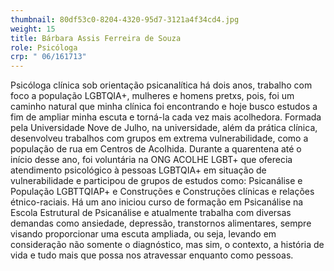 ```yaml
---
thumbnail: 80df53c0-8204-4320-95d7-3121a4f34cd4.jpg
weight: 15
title: Bárbara Assis Ferreira de Souza
role: Psicóloga
crp: " 06/161713"
---
```

Psicóloga clínica sob orientação psicanalítica há dois anos, trabalho com foco a população LGBTQIA+, mulheres e homens pretxs, pois, foi um caminho natural que minha clínica foi encontrando e hoje busco estudos a fim de ampliar minha escuta e torná-la cada vez mais acolhedora.
Formada pela Universidade Nove de Julho, na universidade, além da prática clínica, desenvolveu trabalhos com grupos em extrema vulnerabilidade, como a população de rua em Centros de Acolhida. Durante a quarentena até o início desse ano, foi voluntária na ONG ACOLHE LGBT+ que oferecia atendimento psicológico à pessoas LGBTQIA+ em situação de vulnerabilidade e participou de grupos de estudos como: Psicanálise e População LGBTTQIAP+ e Construções e Construções clínicas e relações étnico-raciais.
Há um ano iniciou curso de formação em Psicanálise na Escola Estrutural de Psicanálise e atualmente trabalha com diversas demandas como ansiedade, depressão, transtornos alimentares, sempre visando proporcionar uma escuta ampliada, ou seja, levando em consideração não somente o diagnóstico, mas sim, o contexto, a história de vida e tudo mais que possa nos atravessar enquanto como pessoas.